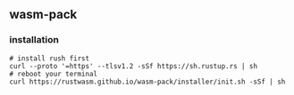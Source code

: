 
## wasm-pack 

### installation

```
# install rush first
curl --proto '=https' --tlsv1.2 -sSf https://sh.rustup.rs | sh
# reboot your terminal
curl https://rustwasm.github.io/wasm-pack/installer/init.sh -sSf | sh
```